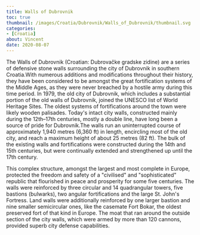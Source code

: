 ```yaml
---
title: Walls of Dubrovnik
toc: true
thumbnail: /images/Croatia/Dubrovnik/Walls_of_Dubrovnik/thumbnail.svg
categories:
- [Croatia]
about: Vincent
date: 2020-08-07
---
```



The Walls of Dubrovnik (Croatian: Dubrovačke gradske zidine) are a series of defensive stone walls surrounding the city of Dubrovnik in southern Croatia.With numerous additions and modifications throughout their history, they have been considered to be amongst the great fortification systems of the Middle Ages, as they were never breached by a hostile army during this time period. In 1979, the old city of Dubrovnik, which includes a substantial portion of the old walls of Dubrovnik, joined the UNESCO list of World Heritage Sites.
The oldest systems of fortifications around the town were likely wooden palisades. Today's intact city walls, constructed mainly during the 12th–17th centuries, mostly a double line, have long been a source of pride for Dubrovnik.The walls run an uninterrupted course of approximately 1,940 metres (6,360 ft) in length, encircling most of the old city, and reach a maximum height of about 25 metres (82 ft). The bulk of the existing walls and fortifications were constructed during the 14th and 15th centuries, but were continually extended and strengthened up until the 17th century.

This complex structure, amongst the largest and most complete in Europe, protected the freedom and safety of a "civilised" and "sophisticated" republic that flourished in peace and prosperity for some five centuries. The walls were reinforced by three circular and 14 quadrangular towers, five bastions (bulwarks), two angular fortifications and the large St. John's Fortress. Land walls were additionally reinforced by one larger bastion and nine smaller semicircular ones, like the casemate Fort Bokar, the oldest preserved fort of that kind in Europe. The moat that ran around the outside section of the city walls, which were armed by more than 120 cannons, provided superb city defense capabilities.